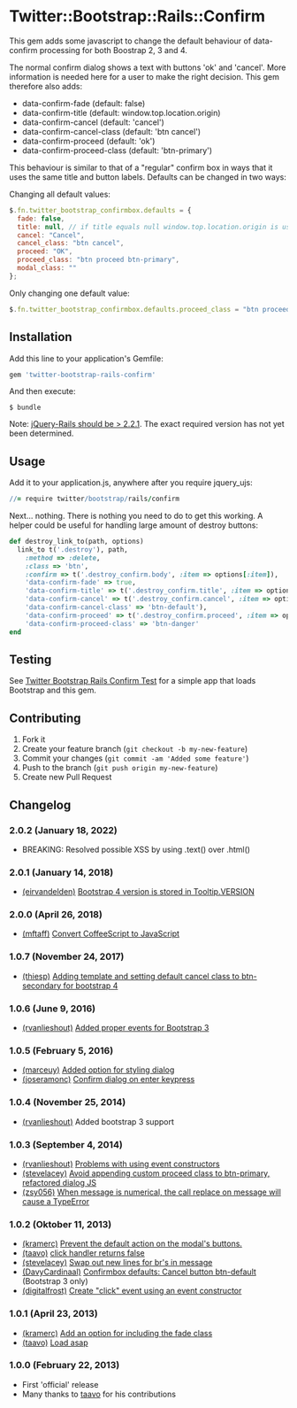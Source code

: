 # Twitter::Bootstrap::Rails::Confirm

This gem adds some javascript to change the default behaviour of data-confirm processing for both Boostrap 2, 3 and 4.

The normal confirm dialog shows a text with buttons 'ok' and 'cancel'. More information is needed here for a user to
make the right decision. This gem therefore also adds:

* data-confirm-fade (default: false)
* data-confirm-title (default: window.top.location.origin)
* data-confirm-cancel (default: 'cancel')
* data-confirm-cancel-class (default: 'btn cancel')
* data-confirm-proceed (default: 'ok')
* data-confirm-proceed-class (default: 'btn-primary')

This behaviour is similar to that of a "regular" confirm box in ways that it uses the same title and button labels.
Defaults can be changed in two ways:

Changing all default values:

```javascript
$.fn.twitter_bootstrap_confirmbox.defaults = {
  fade: false,
  title: null, // if title equals null window.top.location.origin is used
  cancel: "Cancel",
  cancel_class: "btn cancel",
  proceed: "OK",
  proceed_class: "btn proceed btn-primary",
  modal_class: ""
};
```

Only changing one default value:

```javascript
$.fn.twitter_bootstrap_confirmbox.defaults.proceed_class = "btn proceed btn-success";
```

## Installation

Add this line to your application's Gemfile:

```ruby
gem 'twitter-bootstrap-rails-confirm'
```

And then execute:

```
$ bundle
```

Note: [jQuery-Rails should be > 2.2.1](https://github.com/bluerail/twitter-bootstrap-rails-confirm/issues/27). The exact
required version has not yet been determined.

## Usage

Add it to your application.js, anywhere after you require jquery_ujs:

```coffeescript
//= require twitter/bootstrap/rails/confirm
```

Next... nothing. There is nothing you need to do to get this working. A helper could be useful for handling large amount
of destroy buttons:

```ruby
def destroy_link_to(path, options)
  link_to t('.destroy'), path,
    :method => :delete,
    :class => 'btn',
    :confirm => t('.destroy_confirm.body', :item => options[:item]),
    'data-confirm-fade' => true,
    'data-confirm-title' => t('.destroy_confirm.title', :item => options[:item]),
    'data-confirm-cancel' => t('.destroy_confirm.cancel', :item => options[:item]),
    'data-confirm-cancel-class' => 'btn-default'),
    'data-confirm-proceed' => t('.destroy_confirm.proceed', :item => options[:item]),
    'data-confirm-proceed-class' => 'btn-danger'
end
```

## Testing

See [Twitter Bootstrap Rails Confirm Test](https://github.com/bluerail/twitter-bootstrap-rails-confirm-test) for a
simple app that loads Bootstrap and this gem.

## Contributing

1. Fork it
2. Create your feature branch (`git checkout -b my-new-feature`)
3. Commit your changes (`git commit -am 'Added some feature'`)
4. Push to the branch (`git push origin my-new-feature`)
5. Create new Pull Request

## Changelog

### 2.0.2 (January 18, 2022)

* BREAKING: Resolved possible XSS by using .text() over .html()

### 2.0.1 (January 14, 2018)

* [(eirvandelden)](https://github.com/eirvandelden) [Bootstrap 4 version is stored in Tooltip.VERSION](https://github.com/bluerail/twitter-bootstrap-rails-confirm/pull/38)

### 2.0.0 (April 26, 2018)

* [(mftaff)](https://github.com/mftaff) [Convert CoffeeScript to JavaScript](https://github.com/bluerail/twitter-bootstrap-rails-confirm/pull/37)

### 1.0.7 (November 24, 2017)

* [(thiesp)](https://github.com/thiesp) [Adding template and setting default cancel class to btn-secondary for bootstrap 4](https://github.com/bluerail/twitter-bootstrap-rails-confirm/pull/35)

### 1.0.6 (June 9, 2016)

* [(rvanlieshout)](https://github.com/rvanlieshout) [Added proper events for Bootstrap 3](https://github.com/bluerail/twitter-bootstrap-rails-confirm/issues/28)

### 1.0.5 (February 5, 2016)

* [(marceuy)](https://github.com/marceuy) [Added option for styling dialog](https://github.com/bluerail/twitter-bootstrap-rails-confirm/pull/31)
* [(joseramonc)](https://github.com/joseramonc) [Confirm dialog on enter keypress](https://github.com/bluerail/twitter-bootstrap-rails-confirm/pull/33)

### 1.0.4 (November 25, 2014)

* [(rvanlieshout)](https://github.com/rvanlieshout) Added bootstrap 3 support

### 1.0.3 (September 4, 2014)

* [(rvanlieshout)](https://github.com/rvanlieshout) [Problems with using event constructors](https://github.com/bluerail/twitter-bootstrap-rails-confirm/issues/18)
* [(stevelacey)](https://github.com/stevelacey) [Avoid appending custom proceed class to btn-primary, refactored dialog JS](https://github.com/bluerail/twitter-bootstrap-rails-confirm/pull/17)
* [(zsy056)](https://github.com/zsy056) [When message is numerical, the call replace on message will cause a TypeError](https://github.com/bluerail/twitter-bootstrap-rails-confirm/pull/22)

### 1.0.2 (Oktober 11, 2013)

* [(kramerc)](https://github.com/kramerc) [Prevent the default action on the modal's buttons.](https://github.com/bluerail/twitter-bootstrap-rails-confirm/pull/9)
* [(taavo)](https://github.com/taavo) [click handler returns false](https://github.com/bluerail/twitter-bootstrap-rails-confirm/pull/6)
* [(stevelacey)](https://github.com/stevelacey) [Swap out new lines for br's in message](https://github.com/bluerail/twitter-bootstrap-rails-confirm/pull/16)
* [(DavyCardinaal)](https://github.com/DavyCardinaal) [Confirmbox defaults: Cancel button btn-default](https://github.com/bluerail/twitter-bootstrap-rails-confirm/pull/15) (Bootstrap 3 only)
* [(digitalfrost)](https://github.com/digitalfrost) [Create "click" event using an event constructor](https://github.com/bluerail/twitter-bootstrap-rails-confirm/pull/14)

### 1.0.1 (April 23, 2013)

* [(kramerc)](https://github.com/kramerc) [Add an option for including the fade class](https://github.com/bluerail/twitter-bootstrap-rails-confirm/pull/8)
* [(taavo)](https://github.com/taavo) [Load asap](https://github.com/bluerail/twitter-bootstrap-rails-confirm/pull/5)

### 1.0.0 (February 22, 2013)

* First 'official' release
* Many thanks to [taavo](https://github.com/taavo) for his contributions
